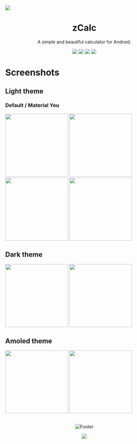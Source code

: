 <img src="https://i.postimg.cc/4xLmgqyt/ZCALC.png">

<h1 align="center">zCalc</h1>

<div align="center">
  <p>A simple and beautiful calculator for Android.</p>
  <img src="https://m3-markdown-badges.vercel.app/stars/6/2/ziadoua/zcalc">
  <img src="https://ziadoua.github.io/m3-Markdown-Badges/badges/Android/android2.svg">
  <img src="https://ziadoua.github.io/m3-Markdown-Badges/badges/Kotlin/kotlin2.svg">
  <img src="https://ziadoua.github.io/m3-Markdown-Badges/badges/AndroidStudio/androidstudio2.svg">
</div>

# Screenshots

## Light theme

### Default / Material You

<div>
  <img src="https://i.postimg.cc/SQ2zKQLh/screenshot-7.jpg" width="200">
  <img src="https://i.postimg.cc/QVZD8JQH/screenshot-8.jpg" width="200">
  <img src="https://i.postimg.cc/s2jVGmtW/screenshot-5.jpg" width="200">
  <img src="https://i.postimg.cc/4Np7z8F2/screenshot-6.jpg" width="200">
</div>

## Dark theme

<div>
  <img src="https://i.postimg.cc/prFxM6nw/screenshot-3.jpg" width="200">
  <img src="https://i.postimg.cc/ZYGvvkjy/screenshot-4.jpg" width="200">
</div>

## Amoled theme


<div>
  <img src="https://i.postimg.cc/yd5B5HWh/screenshot-1.jpg" width="200">
  <img src="https://i.postimg.cc/mDhB8DZ2/screenshot-2.jpg" width="200">
</div>

<br>

<p align="center">  
  <picture>
    <source media="(prefers-color-scheme: dark)" srcset="https://i.postimg.cc/KzPKjBNn/footer-Dark.png">
    <source media="(prefers-color-scheme: light)" srcset="https://i.postimg.cc/C5wRq5P9/footer-Light.png">
    <img alt="Footer" src="https://i.postimg.cc/KzPKjBNn/footer-Dark.png">
  </picture>
</p>

<p align="center">
  <img src="https://ziadoua.github.io/m3-Markdown-Badges/badges/LicenceGPLv3/licencepglv32.svg">
</p>
